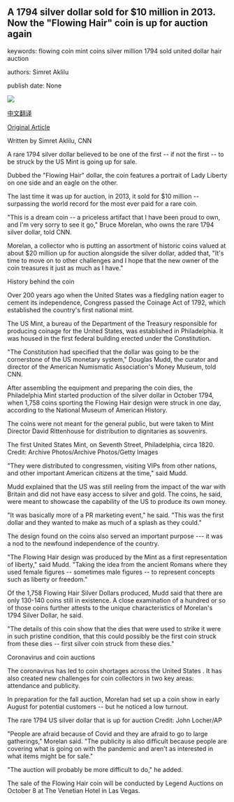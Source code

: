 ## A 1794 silver dollar sold for $10 million in 2013. Now the "Flowing Hair" coin is up for auction again

keywords: flowing coin mint coins silver million 1794 sold united dollar hair auction

authors: Simret Aklilu

publish date: None

![](https://cdn.cnn.com/cnnnext/dam/assets/200902164215-1794-silver-dollar-super-tease.jpg)

[中文翻译](A%201794%20silver%20dollar%20sold%20for%20%2410%20million%20in%202013.%20Now%20the%20%22Flowing%20Hair%22%20coin%20is%20up%20for%20auction%20again_zh.md)

[Original Article](https://edition.cnn.com/style/article/rare-coin-silver-dollar-up-for-sale-trnd/index.html)

Written by Simret Aklilu, CNN

A rare 1794 silver dollar believed to be one of the first -- if not the first -- to be struck by the US Mint is going up for sale.

Dubbed the "Flowing Hair" dollar, the coin features a portrait of Lady Liberty on one side and an eagle on the other.

The last time it was up for auction, in 2013, it sold for $10 million -- surpassing the world record for the most ever paid for a rare coin.

"This is a dream coin -- a priceless artifact that I have been proud to own, and I'm very sorry to see it go," Bruce Morelan, who owns the rare 1794 silver dollar, told CNN.

Morelan, a collector who is putting an assortment of historic coins valued at about $20 million up for auction alongside the silver dollar, added that, "It's time to move on to other challenges and I hope that the new owner of the coin treasures it just as much as I have."

History behind the coin

Over 200 years ago when the United States was a fledgling nation eager to cement its independence, Congress passed the Coinage Act of 1792, which established the country's first national mint.

The US Mint, a bureau of the Department of the Treasury responsible for producing coinage for the United States, was established in Philadelphia. It was housed in the first federal building erected under the Constitution.

"The Constitution had specified that the dollar was going to be the cornerstone of the US monetary system," Douglas Mudd, the curator and director of the American Numismatic Association's Money Museum, told CNN.

After assembling the equipment and preparing the coin dies, the Philadelphia Mint started production of the silver dollar in October 1794, when 1,758 coins sporting the Flowing Hair design were struck in one day, according to the National Museum of American History.

The coins were not meant for the general public, but were taken to Mint Director David Rittenhouse for distribution to dignitaries as souvenirs.

The first United States Mint, on Seventh Street, Philadelphia, circa 1820. Credit: Archive Photos/Archive Photos/Getty Images

"They were distributed to congressmen, visiting VIPs from other nations, and other important American citizens at the time," said Mudd.

Mudd explained that the US was still reeling from the impact of the war with Britain and did not have easy access to silver and gold. The coins, he said, were meant to showcase the capability of the US to produce its own money.

"It was basically more of a PR marketing event," he said. "This was the first dollar and they wanted to make as much of a splash as they could."

The design found on the coins also served an important purpose --- it was a nod to the newfound independence of the country.

"The Flowing Hair design was produced by the Mint as a first representation of liberty," said Mudd. "Taking the idea from the ancient Romans where they used female figures -- sometimes male figures -- to represent concepts such as liberty or freedom."

Of the 1,758 Flowing Hair Silver Dollars produced, Mudd said that there are only 130-140 coins still in existence. A close examination of a hundred or so of those coins further attests to the unique characteristics of Morelan's 1794 Silver Dollar, he said.

"The details of this coin show that the dies that were used to strike it were in such pristine condition, that this could possibly be the first coin struck from these dies -- first silver coin struck from these dies."

Coronavirus and coin auctions

The coronavirus has led to coin shortages across the United States . It has also created new challenges for coin collectors in two key areas: attendance and publicity.

In preparation for the fall auction, Morelan had set up a coin show in early August for potential customers -- but he noticed a low turnout.

The rare 1794 US silver dollar that is up for auction Credit: John Locher/AP

"People are afraid because of Covid and they are afraid to go to large gatherings," Morelan said. "The publicity is also difficult because people are covering what is going on with the pandemic and aren't as interested in what items might be for sale."

"The auction will probably be more difficult to do," he added.

The sale of the Flowing Hair coin will be conducted by Legend Auctions on October 8 at The Venetian Hotel in Las Vegas.